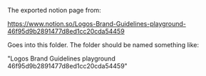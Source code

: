 The exported notion page from:

https://www.notion.so/Logos-Brand-Guidelines-playground-46f95d9b2891477d8ed1cc20cda54459

Goes into this folder. The folder should be named something like:

"Logos Brand Guidelines playground 46f95d9b2891477d8ed1cc20cda54459"